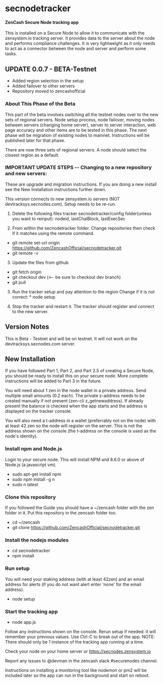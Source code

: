 # secnodetracker
#### ZenCash Secure Node tracking app

This is installed on a Secure Node to allow it to communicate with the zensystem.io tracking server. It provides data to the server about the node and performs compliance challenges. It is very lightweight as it only needs to act as a connector between the node and server and perform some tasks.

## UPDATE 0.0.7 - BETA-Testnet
 - Added region selection in the setup
 - Added failover to other servers
 - Repository moved to zencashofficial

### About This Phase of the Beta
 This part of the beta involves switching all the testnet nodes over to the new sets of regional servers. Node setup process, node failover, moving nodes between servers (changing home server), server to server interaction, web page accuracy and other items are to be tested in this phase.  The next phase will be migration of existing nodes to mainnet. Instructions will be published later for that phase.
 
There are now three sets of regional servers.  A node should select the closest region as a default.  
 
### IMPORTANT UPDATE STEPS -- Changing to a new repository and new servers:
These are upgrade and migration instructions.  If you are doing a new install see the New Installation instructions further down.

This version connects to new zensystem.io servers (NOT devtracksys.secnodes.com).
Setup needs to be re-run.

  1. Delete the following files tracker secnodetracker/config folder(unless you want to reinput):
      nodeid, lastChalBlock, lastExecSec

  2. From within the secnodetracker folder. Change repositories then check if it matches using the remote command.
   * git remote set-url origin https://github.com/ZencashOfficial/secnodetracker.git
   * git remote -v
  
  3. Update the files from github
   * git fetch origin
   * git checkout dev  (<-- be sure to checkout dev branch)
   * git pull

  3. Run the tracker setup and pay attention to the region Change if it is not correct:
    * node setup

  4. Stop the tracker and restart it.  The tracker should register and connect to the new server.


## Version Notes
This is Beta - Testnet and will be on testnet. It will not work on the devtracksys.secnodes.com server.


## New Installation
If you have followed Part 1, Part 2, and Part 2.5 of creating a Secure Node, you should be ready to install this on your secure node. More complete instructions will be added to Part 3 in the future.  

You will need about 1 zen in the node wallet in a private address. Send multiple small amounts (0.2 each). The private z-address needs to be created manually if not present (zen-cli z_getnewaddress).  If already present the balance is checked when the app starts and the address is displayed on the tracker console.

You will also need a t-address in a wallet (preferrably not on the node) with at least 42 zen so the node will register on the server. This is not the address shown on the console (the t-address on the console is used as the node's identity). 

### Install npm and Node.js
Login to your secure node.  This will install NPM and 8.6.0 or above of Node.js (a javascript vm). 

  * sudo apt-get install npm
  * sudo npm install -g n
  * sudo n latest

### Clone this repository
If you followed the Guide you should have a ~/zencash folder with the zen folder in it. 
Put this repository in the zencash folder too. 

  * cd ~/zencash
  * git clone https://github.com/ZencashOfficial/secnodetracker.git
  
### Install the nodejs modules

   * cd secnodetracker
   * npm install
   
### Run setup
You will need your staking address (with at least 42zen) and an email address for alerts (if you do not want alert enter 'none' for the email address).

  * node setup


### Start the tracking app

  * node app.js
 
Follow any instructions shown on the console.  Rerun setup if needed: it will remember your previous values. 
Use Ctrl-C to break out of the app. NOTE:  There should only be 1 instance of the tracking app running at a time.
 
Check your node on your home server or https://secnodes.zensystem.io
  
Report any issues to @devman in the zencash slack #securenodes channel. 



Instructions on installing a monitoring tool like nodemon or pm2 will be included later so the app can run in the background and start on reboot.


  


